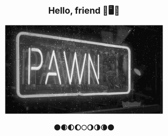 <h1 align="center" style="font-size:100">Hello, friend 🤖🖥️💾</h1>
<p align="center">
  <img src="https://github.com/m00nbyt3/m00nbyt3/blob/master/pwned.gif" width="768" align="center">
  </p>
<h2 align="center">🌑🌒🌓🌔🌕🌖🌗🌘🌑</h2>
